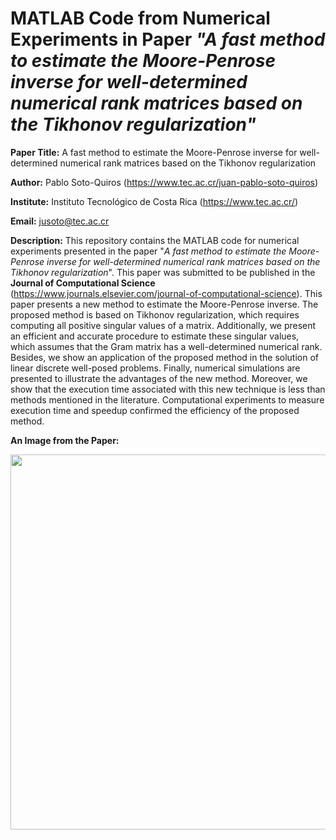 # MATLAB Code from Numerical Experiments in Paper *"A fast method to estimate the Moore-Penrose inverse for well-determined numerical rank matrices based on the Tikhonov regularization"*

**Paper Title:** A fast method to estimate the Moore-Penrose inverse for well-determined numerical rank matrices based on the Tikhonov regularization

**Author:** Pablo Soto-Quiros (https://www.tec.ac.cr/juan-pablo-soto-quiros)

**Institute:** Instituto Tecnológico de Costa Rica (https://www.tec.ac.cr/)

**Email:** jusoto@tec.ac.cr

**Description:** This repository contains the MATLAB code for numerical experiments presented in the paper "*A fast method to estimate the Moore-Penrose inverse for well-determined numerical rank matrices based on the Tikhonov regularization*". This paper was submitted to be published in the **Journal of Computational Science** (https://www.journals.elsevier.com/journal-of-computational-science). This paper presents a new method to estimate the Moore-Penrose inverse. The proposed method is based on Tikhonov regularization, which requires computing all positive singular values of a matrix. Additionally, we present an efficient and accurate procedure to estimate these singular values, which assumes that the Gram matrix has a well-determined numerical rank.  Besides, we show an application of the proposed method in the solution of linear discrete well-posed problems. Finally, numerical simulations are presented to illustrate the advantages of the new method. Moreover, we show that the execution time associated with this new technique is less than methods mentioned in the literature. Computational experiments to measure execution time and speedup confirmed the efficiency of the proposed method.

**An Image from the Paper:**

<p align="center"><img width="600" src="https://github.com/jusotoTEC/fast_moore_penrose_inverse/blob/main/img/img1.jpg"></p>

